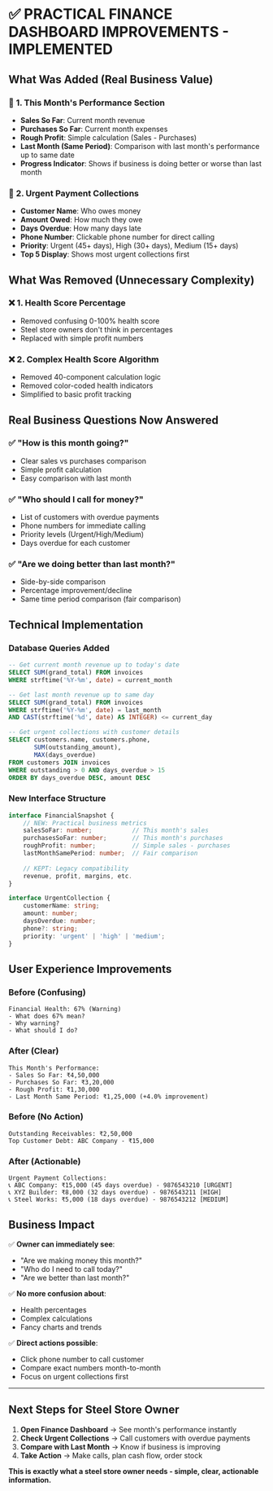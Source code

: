 # ✅ **PRACTICAL FINANCE DASHBOARD IMPROVEMENTS - IMPLEMENTED**

## **What Was Added (Real Business Value)**

### 🎯 **1. This Month's Performance Section**
- **Sales So Far**: Current month revenue 
- **Purchases So Far**: Current month expenses
- **Rough Profit**: Simple calculation (Sales - Purchases)
- **Last Month (Same Period)**: Comparison with last month's performance up to same date
- **Progress Indicator**: Shows if business is doing better or worse than last month

### 🚨 **2. Urgent Payment Collections**
- **Customer Name**: Who owes money
- **Amount Owed**: How much they owe
- **Days Overdue**: How many days late
- **Phone Number**: Clickable phone number for direct calling
- **Priority**: Urgent (45+ days), High (30+ days), Medium (15+ days)
- **Top 5 Display**: Shows most urgent collections first

## **What Was Removed (Unnecessary Complexity)**

### ❌ **1. Health Score Percentage**
- Removed confusing 0-100% health score
- Steel store owners don't think in percentages
- Replaced with simple profit numbers

### ❌ **2. Complex Health Score Algorithm**
- Removed 40-component calculation logic
- Removed color-coded health indicators
- Simplified to basic profit tracking

## **Real Business Questions Now Answered**

### ✅ **"How is this month going?"**
- Clear sales vs purchases comparison
- Simple profit calculation
- Easy comparison with last month

### ✅ **"Who should I call for money?"**
- List of customers with overdue payments
- Phone numbers for immediate calling
- Priority levels (Urgent/High/Medium)
- Days overdue for each customer

### ✅ **"Are we doing better than last month?"**
- Side-by-side comparison
- Percentage improvement/decline
- Same time period comparison (fair comparison)

## **Technical Implementation**

### **Database Queries Added**
```sql
-- Get current month revenue up to today's date
SELECT SUM(grand_total) FROM invoices 
WHERE strftime('%Y-%m', date) = current_month

-- Get last month revenue up to same day
SELECT SUM(grand_total) FROM invoices 
WHERE strftime('%Y-%m', date) = last_month 
AND CAST(strftime('%d', date) AS INTEGER) <= current_day

-- Get urgent collections with customer details
SELECT customers.name, customers.phone, 
       SUM(outstanding_amount), 
       MAX(days_overdue)
FROM customers JOIN invoices 
WHERE outstanding > 0 AND days_overdue > 15
ORDER BY days_overdue DESC, amount DESC
```

### **New Interface Structure**
```typescript
interface FinancialSnapshot {
    // NEW: Practical business metrics
    salesSoFar: number;           // This month's sales
    purchasesSoFar: number;       // This month's purchases  
    roughProfit: number;          // Simple sales - purchases
    lastMonthSamePeriod: number;  // Fair comparison
    
    // KEPT: Legacy compatibility
    revenue, profit, margins, etc.
}

interface UrgentCollection {
    customerName: string;
    amount: number;
    daysOverdue: number;
    phone?: string;
    priority: 'urgent' | 'high' | 'medium';
}
```

## **User Experience Improvements**

### **Before (Confusing)**
```
Financial Health: 67% (Warning)
- What does 67% mean?
- Why warning?
- What should I do?
```

### **After (Clear)**
```
This Month's Performance:
- Sales So Far: ₹4,50,000
- Purchases So Far: ₹3,20,000  
- Rough Profit: ₹1,30,000
- Last Month Same Period: ₹1,25,000 (+4.0% improvement)
```

### **Before (No Action)**
```
Outstanding Receivables: ₹2,50,000
Top Customer Debt: ABC Company - ₹15,000
```

### **After (Actionable)**
```
Urgent Payment Collections:
📞 ABC Company: ₹15,000 (45 days overdue) - 9876543210 [URGENT]
📞 XYZ Builder: ₹8,000 (32 days overdue) - 9876543211 [HIGH]
📞 Steel Works: ₹5,000 (18 days overdue) - 9876543212 [MEDIUM]
```

## **Business Impact**

✅ **Owner can immediately see**: 
- "Are we making money this month?"
- "Who do I need to call today?"
- "Are we better than last month?"

✅ **No more confusion about**:
- Health percentages
- Complex calculations  
- Fancy charts and trends

✅ **Direct actions possible**:
- Click phone number to call customer
- Compare exact numbers month-to-month
- Focus on urgent collections first

---

## **Next Steps for Steel Store Owner**

1. **Open Finance Dashboard** → See month's performance instantly
2. **Check Urgent Collections** → Call customers with overdue payments  
3. **Compare with Last Month** → Know if business is improving
4. **Take Action** → Make calls, plan cash flow, order stock

**This is exactly what a steel store owner needs - simple, clear, actionable information.**
